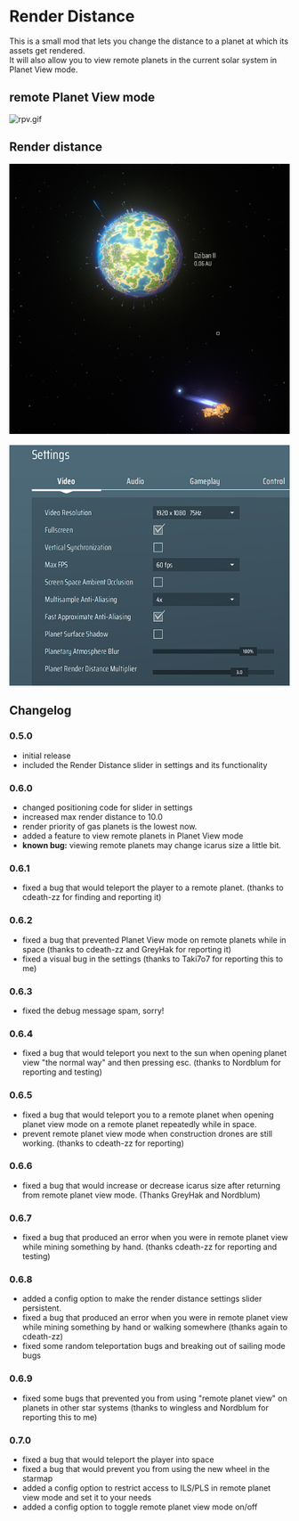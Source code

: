# Render Distance

This is a small mod that lets you change the distance to a planet at which its assets get rendered.<br>
It will also allow you to view remote planets in the current solar system in Planet View mode.

## remote Planet View mode
![rpv.gif](./preview/remotePlanetView.gif)

## Render distance
![dist.png](./preview/dist.png)<br><br>
![settings.png](./preview/settings.png)

## Changelog
### 0.5.0
- initial release
- included the Render Distance slider in settings and its functionality

### 0.6.0
- changed positioning code for slider in settings
- increased max render distance to 10.0
- render priority of gas planets is the lowest now.
- added a feature to view remote planets in Planet View mode
- <b>known bug:</b> viewing remote planets may change icarus size a little bit.

### 0.6.1
- fixed a bug that would teleport the player to a remote planet. (thanks to cdeath-zz for finding and reporting it)

### 0.6.2
- fixed a bug that prevented Planet View mode on remote planets while in space (thanks to cdeath-zz and GreyHak for reporting it)
- fixed a visual bug in the settings (thanks to Taki7o7 for reporting this to me)

### 0.6.3
- fixed the debug message spam, sorry!

### 0.6.4
- fixed a bug that would teleport you next to the sun when opening planet view "the normal way" and then pressing esc. (thanks to Nordblum for reporting and testing)

### 0.6.5
- fixed a bug that would teleport you to a remote planet when opening planet view mode on a remote planet repeatedly while in space.
- prevent remote planet view mode when construction drones are still working. (thanks to cdeath-zz for reporting)

### 0.6.6
- fixed a bug that would increase or decrease icarus size after returning from remote planet view mode. (Thanks GreyHak and Nordblum)

### 0.6.7
- fixed a bug that produced an error when you were in remote planet view while mining something by hand. (thanks cdeath-zz for reporting and testing)

### 0.6.8
- added a config option to make the render distance settings slider persistent.
- fixed a bug that produced an error when you were in remote planet view while mining something by hand or walking somewhere (thanks again to cdeath-zz)
- fixed some random teleportation bugs and breaking out of sailing mode bugs

### 0.6.9
- fixed some bugs that prevented you from using "remote planet view" on planets in other star systems (thanks to wingless and Nordblum for reporting this to me)

### 0.7.0
- fixed a bug that would teleport the player into space
- fixed a bug that would prevent you from using the new wheel in the starmap
- added a config option to restrict access to ILS/PLS in remote planet view mode and set it to your needs
- added a config option to toggle remote planet view mode on/off
